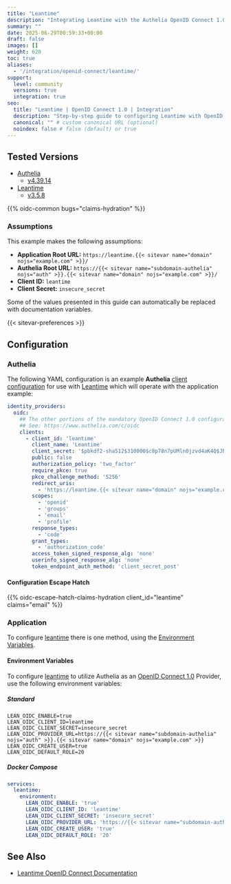 ```yaml
---
title: "Leantime"
description: "Integrating Leantime with the Authelia OpenID Connect 1.0 Provider."
summary: ""
date: 2025-06-29T00:59:33+00:00
draft: false
images: []
weight: 620
toc: true
aliases:
  - '/integration/openid-connect/leantime/'
support:
  level: community
  versions: true
  integration: true
seo:
  title: "Leantime | OpenID Connect 1.0 | Integration"
  description: "Step-by-step guide to configuring Leantime with OpenID Connect 1.0 for secure SSO. Enhance your login flow using Authelia’s modern identity management."
  canonical: "" # custom canonical URL (optional)
  noindex: false # false (default) or true
---
```


## Tested Versions

- [Authelia]
  - [v4.39.14](https://github.com/authelia/authelia/releases/tag/v4.39.14)
- [Leantime]
  - [v3.5.8](https://github.com/Leantime/leantime/releases/tag/v3.5.8)

{{% oidc-common bugs="claims-hydration" %}}

### Assumptions

This example makes the following assumptions:

- __Application Root URL:__ `https://leantime.{{< sitevar name="domain" nojs="example.com" >}}/`
- __Authelia Root URL:__ `https://{{< sitevar name="subdomain-authelia" nojs="auth" >}}.{{< sitevar name="domain" nojs="example.com" >}}/`
- __Client ID:__ `leantime`
- __Client Secret:__ `insecure_secret`

Some of the values presented in this guide can automatically be replaced with documentation variables.

{{< sitevar-preferences >}}

## Configuration

### Authelia

The following YAML configuration is an example __Authelia__ [client configuration] for use with [Leantime] which will
operate with the application example:

```yaml {title="configuration.yml"}
identity_providers:
  oidc:
    ## The other portions of the mandatory OpenID Connect 1.0 configuration go here.
    ## See: https://www.authelia.com/c/oidc
    clients:
      - client_id: 'leantime'
        client_name: 'Leantime'
        client_secret: '$pbkdf2-sha512$310000$c8p78n7pUMln0jzvd4aK4Q$JNRBzwAo0ek5qKn50cFzzvE9RXV88h1wJn5KGiHrD0YKtZaR/nCb2CJPOsKaPK0hjf.9yHxzQGZziziccp6Yng'  # The digest of 'insecure_secret'.
        public: false
        authorization_policy: 'two_factor'
        require_pkce: true
        pkce_challenge_method: 'S256'
        redirect_uris:
          - 'https://leantime.{{< sitevar name="domain" nojs="example.com" >}}/oidc/callback'
        scopes:
          - 'openid'
          - 'groups'
          - 'email'
          - 'profile'
        response_types:
          - 'code'
        grant_types:
          - 'authorization_code'
        access_token_signed_response_alg: 'none'
        userinfo_signed_response_alg: 'none'
        token_endpoint_auth_method: 'client_secret_post'
```

#### Configuration Escape Hatch

{{% oidc-escape-hatch-claims-hydration client_id="leantime" claims="email" %}}

### Application

To configure [leantime] there is one method, using the [Environment Variables](#environment-variables).

#### Environment Variables

To configure [leantime] to utilize Authelia as an [OpenID Connect 1.0] Provider, use the following environment
variables:

##### Standard

```shell {title=".env"}
LEAN_OIDC_ENABLE=true
LEAN_OIDC_CLIENT_ID=leantime
LEAN_OIDC_CLIENT_SECRET=insecure_secret
LEAN_OIDC_PROVIDER_URL=https://{{< sitevar name="subdomain-authelia" nojs="auth" >}}.{{< sitevar name="domain" nojs="example.com" >}}
LEAN_OIDC_CREATE_USER=true
LEAN_OIDC_DEFAULT_ROLE=20
```

##### Docker Compose

```yaml {title="compose.yml"}
services:
  leantime:
    environment:
      LEAN_OIDC_ENABLE: 'true'
      LEAN_OIDC_CLIENT_ID: 'leantime'
      LEAN_OIDC_CLIENT_SECRET: 'insecure_secret'
      LEAN_OIDC_PROVIDER_URL: 'https://{{< sitevar name="subdomain-authelia" nojs="auth" >}}.{{< sitevar name="domain" nojs="example.com" >}}'
      LEAN_OIDC_CREATE_USER: 'true'
      LEAN_OIDC_DEFAULT_ROLE: '20'
```

## See Also

- [Leantime OpenID Connect Documentation](https://docs.leantime.io/installation/configuration?id=openid-conenct-oidc-configuration)

[Authelia]: https://www.authelia.com
[Leantime]: https://leantime.io/
[OpenID Connect 1.0]: ../../introduction.md
[client configuration]: ../../../../configuration/identity-providers/openid-connect/clients.md
